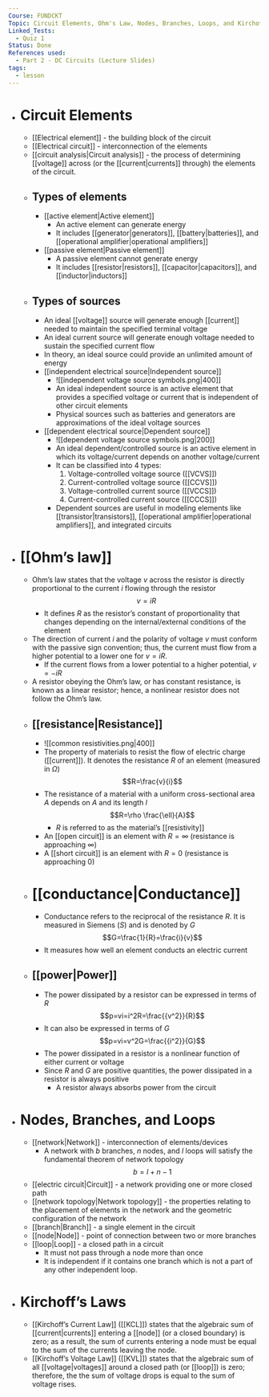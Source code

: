 ```yaml
---
Course: FUNDCKT
Topic: Circuit Elements, Ohm's Law, Nodes, Branches, Loops, and Kirchoff's Law
Linked_Tests:
  - Quiz 1
Status: Done
References used:
  - Part 2 - DC Circuits (Lecture Slides)
tags:
  - lesson
---
```


- # Circuit Elements
	- [[Electrical element]] - the building block of the circuit
	- [[Electrical circuit]] - interconnection of the elements
	- [[circuit analysis|Circuit analysis]] - the process of determining [[voltage]] across (or the [[current|currents]] through) the elements of the circuit.
	- ## Types of elements
		- [[active element|Active element]]
			- An active element can generate energy
			- It includes [[generator|generators]], [[battery|batteries]], and [[operational amplifier|operational amplifiers]]
		- [[passive element|Passive element]]
			- A passive element cannot generate energy
			- It includes [[resistor|resistors]], [[capacitor|capacitors]], and [[inductor|inductors]]
	- ## Types of sources
		- An ideal [[voltage]] source will generate enough [[current]] needed to maintain the specified terminal voltage
		- An ideal current source will generate enough voltage needed to sustain the specified current flow
		- In theory, an ideal source could provide an unlimited amount of energy
		- [[independent electrical source|Independent source]]
			- ![[independent voltage source symbols.png|400]]
			- An ideal independent source is an active element that provides a specified voltage or current that is independent of other circuit elements
			- Physical sources such as batteries and generators are approximations of the ideal voltage sources
		- [[dependent electrical source|Dependent source]]
			- ![[dependent voltage source symbols.png|200]]
			- An ideal dependent/controlled source is an active element in which its voltage/current depends on another voltage/current
			- It can be classified into 4 types:
				1. Voltage-controlled voltage source ([[VCVS]])
				2. Current-controlled voltage source ([[CCVS]])
				3. Voltage-controlled current source ([[VCCS]])
				4. Current-controlled current source ([[CCCS]])
			- Dependent sources are useful in modeling elements like [[transistor|transistors]], [[operational amplifier|operational amplifiers]], and integrated circuits
- # [[Ohm’s law]]
	- Ohm’s law states that the voltage $v$ across the resistor is directly proportional to the current $i$ flowing through the resistor $$v=iR$$
		- It defines $R$ as the resistor’s constant of proportionality that changes depending on the internal/external conditions of the element
	- The direction of current $i$ and the polarity of voltage $v$ must conform with the passive sign convention; thus, the current must flow from a higher potential to a lower one for $v=iR$.
		- If the current flows from a lower potential to a higher potential, $v=-iR$
	- A resistor obeying the Ohm’s law, or has constant resistance, is known as a linear resistor; hence, a nonlinear resistor does not follow the Ohm’s law.
	- ## [[resistance|Resistance]]
		- ![[common resistivities.png|400]]
		- The property of materials to resist the flow of electric charge ([[current]]). It denotes the resistance $R$ of an element (measured in $\Omega$) $$R=\frac{v}{i}$$
		- The resistance of a material with a uniform cross-sectional area $A$ depends on $A$ and its length $l$ $$R=\rho \frac{\ell}{A}$$
			- $R$ is referred to as the material’s [[resistivity]]
		- An [[open circuit]] is an element with $R=\infty$ (resistance is approaching $\infty$)
		- A [[short circuit]] is an element with $R=0$ (resistance is approaching $0$)
	- # [[conductance|Conductance]]
		- Conductance refers to the reciprocal of the resistance $R$. It is measured in Siemens ($S$) and is denoted by $G$ $$G=\frac{1}{R}=\frac{i}{v}$$
		- It measures how well an element conducts an electric current
	- ## [[power|Power]]
		- The power dissipated by a resistor can be expressed in terms of $R$ $$p=vi=i^2R=\frac{{v^2}}{R}$$
		- It can also be expressed in terms of $G$ $$p=vi=v^2G=\frac{{i^2}}{G}$$
		- The power dissipated in a resistor is a nonlinear function of either current or voltage
		- Since $R$ and $G$ are positive quantities, the power dissipated in a resistor is always positive
			- A resistor always absorbs power from the circuit
- # Nodes, Branches, and Loops
	- [[network|Network]] - interconnection of elements/devices
		- A network with $b$ branches, $n$ nodes, and $l$ loops will satisfy the fundamental theorem of network topology $$b=l+n-1$$
	- [[electric circuit|Circuit]] - a network providing one or more closed path
	- [[network topology|Network topology]] -  the properties relating to the placement of elements in the network and the geometric configuration of the network
	- [[branch|Branch]] - a single element in the circuit
	- [[node|Node]] - point of connection between two or more branches
	- [[loop|Loop]] - a closed path in a circuit
		- It must not pass through a node more than once
		- It is independent if it contains one branch which is not a part of any other independent loop.
- # Kirchoff’s Laws
	- [[Kirchoff’s Current Law]] ([[KCL]]) states that the algebraic sum of [[current|currents]] entering a [[node]] (or a closed boundary) is zero; as a result, the sum of currents entering a node must be equal to the sum of the currents leaving the node.
	- [[Kirchoff’s Voltage Law]] ([[KVL]]) states that the algebraic sum of all [[voltage|voltages]] around a closed path (or [[loop]]) is zero; therefore, the the sum of voltage drops is equal to the sum of voltage rises.